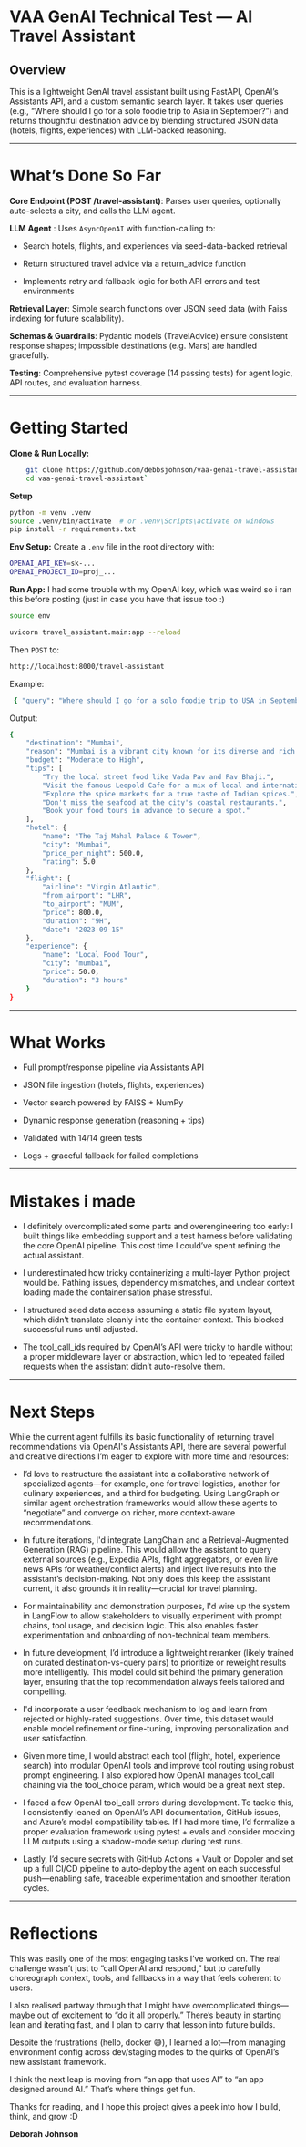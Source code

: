 # VAA GenAI Technical Test — AI Travel Assistant

## Overview

This is a lightweight GenAI travel assistant built using FastAPI, OpenAI’s Assistants API, and a custom semantic search layer. It takes user queries (e.g., “Where should I go for a solo foodie trip to Asia in September?”) and returns thoughtful destination advice by blending structured JSON data (hotels, flights, experiences) with LLM-backed reasoning.

---

# What’s Done So Far

**Core Endpoint (POST /travel-assistant)**: Parses user queries, optionally auto-selects a city, and calls the LLM agent.

**LLM Agent** : Uses `AsyncOpenAI` with function-calling to:

- Search hotels, flights, and experiences via seed-data-backed retrieval

- Return structured travel advice via a return_advice function

- Implements retry and fallback logic for both API errors and test environments

**Retrieval Layer**: Simple search functions over JSON seed data (with Faiss indexing for future scalability).

**Schemas & Guardrails**: Pydantic models (TravelAdvice) ensure consistent response shapes; impossible destinations (e.g. Mars) are handled gracefully.

**Testing**: Comprehensive pytest coverage (14 passing tests) for agent logic, API routes, and evaluation harness.

---

# Getting Started

**Clone & Run Locally:**

```bash
    git clone https://github.com/debbsjohnson/vaa-genai-travel-assistant.git
    cd vaa-genai-travel-assistant`
```

**Setup**

```bash
python -m venv .venv
source .venv/bin/activate  # or .venv\Scripts\activate on windows
pip install -r requirements.txt
```

**Env Setup:**
Create a `.env` file in the root directory with:

```bash
OPENAI_API_KEY=sk-...
OPENAI_PROJECT_ID=proj_...
```

**Run App:**
I had some trouble with my OpenAI key, which was weird so i ran this before posting (just in case you have that issue too :)

```bash
source env
```

```bash
uvicorn travel_assistant.main:app --reload
```

Then `POST` to:

```bash
http://localhost:8000/travel-assistant
```

Example:

```bash
 { "query": "Where should I go for a solo foodie trip to USA in September?" }
```

Output:

```bash
{
    "destination": "Mumbai",
    "reason": "Mumbai is a vibrant city known for its diverse and rich culinary scene, making it an ideal destination for a foodie trip.",
    "budget": "Moderate to High",
    "tips": [
        "Try the local street food like Vada Pav and Pav Bhaji.",
        "Visit the famous Leopold Cafe for a mix of local and international flavors.",
        "Explore the spice markets for a true taste of Indian spices.",
        "Don't miss the seafood at the city's coastal restaurants.",
        "Book your food tours in advance to secure a spot."
    ],
    "hotel": {
        "name": "The Taj Mahal Palace & Tower",
        "city": "Mumbai",
        "price_per_night": 500.0,
        "rating": 5.0
    },
    "flight": {
        "airline": "Virgin Atlantic",
        "from_airport": "LHR",
        "to_airport": "MUM",
        "price": 800.0,
        "duration": "9H",
        "date": "2023-09-15"
    },
    "experience": {
        "name": "Local Food Tour",
        "city": "mumbai",
        "price": 50.0,
        "duration": "3 hours"
    }
}
```

---

# What Works

- Full prompt/response pipeline via Assistants API

- JSON file ingestion (hotels, flights, experiences)

- Vector search powered by FAISS + NumPy

- Dynamic response generation (reasoning + tips)

- Validated with 14/14 green tests

- Logs + graceful fallback for failed completions

---

# Mistakes i made

- I definitely overcomplicated some parts and overengineering too early: I built things like embedding support and a test harness before validating the core OpenAI pipeline. This cost time I could’ve spent refining the actual assistant.

- I underestimated how tricky containerizing a multi-layer Python project would be. Pathing issues, dependency mismatches, and unclear context loading made the containerisation phase stressful.

- I structured seed data access assuming a static file system layout, which didn’t translate cleanly into the container context. This blocked successful runs until adjusted.

- The tool_call_ids required by OpenAI’s API were tricky to handle without a proper middleware layer or abstraction, which led to repeated failed requests when the assistant didn’t auto-resolve them.

---

# Next Steps

While the current agent fulfills its basic functionality of returning travel recommendations via OpenAI's Assistants API, there are several powerful and creative directions I’m eager to explore with more time and resources:

- I’d love to restructure the assistant into a collaborative network of specialized agents—for example, one for travel logistics, another for culinary experiences, and a third for budgeting. Using LangGraph or similar agent orchestration frameworks would allow these agents to “negotiate” and converge on richer, more context-aware recommendations.

- In future iterations, I'd integrate LangChain and a Retrieval-Augmented Generation (RAG) pipeline. This would allow the assistant to query external sources (e.g., Expedia APIs, flight aggregators, or even live news APIs for weather/conflict alerts) and inject live results into the assistant’s decision-making. Not only does this keep the assistant current, it also grounds it in reality—crucial for travel planning.

- For maintainability and demonstration purposes, I'd wire up the system in LangFlow to allow stakeholders to visually experiment with prompt chains, tool usage, and decision logic. This also enables faster experimentation and onboarding of non-technical team members.

- In future development, I’d introduce a lightweight reranker (likely trained on curated destination-vs-query pairs) to prioritize or reweight results more intelligently. This model could sit behind the primary generation layer, ensuring that the top recommendation always feels tailored and compelling.

- I'd incorporate a user feedback mechanism to log and learn from rejected or highly-rated suggestions. Over time, this dataset would enable model refinement or fine-tuning, improving personalization and user satisfaction.

- Given more time, I would abstract each tool (flight, hotel, experience search) into modular OpenAI tools and improve tool routing using robust prompt engineering. I also explored how OpenAI manages tool_call chaining via the tool_choice param, which would be a great next step.

- I faced a few OpenAI tool_call errors during development. To tackle this, I consistently leaned on OpenAI’s API documentation, GitHub issues, and Azure’s model compatibility tables. If I had more time, I’d formalize a proper evaluation framework using pytest + evals and consider mocking LLM outputs using a shadow-mode setup during test runs.

- Lastly, I’d secure secrets with GitHub Actions + Vault or Doppler and set up a full CI/CD pipeline to auto-deploy the agent on each successful push—enabling safe, traceable experimentation and smoother iteration cycles.

---

# Reflections

This was easily one of the most engaging tasks I’ve worked on. The real challenge wasn’t just to “call OpenAI and respond,” but to carefully choreograph context, tools, and fallbacks in a way that feels coherent to users.

I also realised partway through that I might have overcomplicated things—maybe out of excitement to “do it all properly.” There’s beauty in starting lean and iterating fast, and I plan to carry that lesson into future builds.

Despite the frustrations (hello, docker 😅), I learned a lot—from managing environment config across dev/staging modes to the quirks of OpenAI’s new assistant framework.

I think the next leap is moving from “an app that uses AI” to “an app designed around AI.” That’s where things get fun.

Thanks for reading, and I hope this project gives a peek into how I build, think, and grow :D

**Deborah Johnson**
